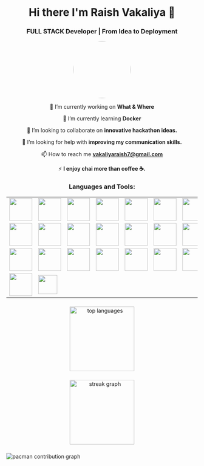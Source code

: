 <h1 align="center">Hi there I'm Raish Vakaliya 👋</h1>
<h3 align="center">FULL STACK Developer | From Idea to Deployment</h3>

<div align="center">
  <img src="https://pbs.twimg.com/profile_images/1911300982194962433/BoalmN03_200x200.jpg" 
     height="150" 
     style="border-radius: 50%;" />
</div>

<div align="center">

🔭 I’m currently working on **What & Where**

🌱 I’m currently learning **Docker**

👯 I’m looking to collaborate on **innovative hackathon ideas.**

🤝 I’m looking for help with **improving my communication skills.**

📫 How to reach me **vakaliyaraish7@gmail.com**

⚡ **I enjoy chai more than coffee ☕.**
</div>

<h3 align="center">Languages and Tools:</h3>
<div align="center">

| | | | | | | |
|---|---|---|---|---|---|---|
| <img src="https://skillicons.dev/icons?i=html" height="60" /> | <img src="https://skillicons.dev/icons?i=css" height="60" /> | <img src="https://skillicons.dev/icons?i=js" height="60" /> | <img src="https://skillicons.dev/icons?i=ts" height="60" /> | <img src="https://skillicons.dev/icons?i=c" height="60" /> | <img src="https://skillicons.dev/icons?i=cpp" height="60" /> | <img src="https://skillicons.dev/icons?i=py" height="60" /> |
| <img src="https://skillicons.dev/icons?i=react" height="60" /> | <img src="https://skillicons.dev/icons?i=vite" height="60" /> | <img src="https://skillicons.dev/icons?i=nodejs" height="60" /> | <img src="https://skillicons.dev/icons?i=express" height="60" /> | <img src="https://skillicons.dev/icons?i=electron" height="60" /> | <img src="https://skillicons.dev/icons?i=tailwind" height="60" /> | <img src="https://skillicons.dev/icons?i=git" height="60" /> |
| <img src="https://pbs.twimg.com/profile_images/1886599096636694528/0Y8VYt94_400x400.png" height="60" /> | <img src="https://skillicons.dev/icons?i=mongodb" height="60" /> | <img src="https://skillicons.dev/icons?i=supabase" height="60" /> | <img src="https://skillicons.dev/icons?i=netlify" height="60" /> | <img src="https://skillicons.dev/icons?i=vercel" height="60" /> | <img src="https://skillicons.dev/icons?i=github" height="60" /> | <img src="https://skillicons.dev/icons?i=postman" height="60" /> |
| <img src="https://avatars.githubusercontent.com/u/49538330?s=280&v=4" height="60" /> | <img src="https://resend.com/static/brand/resend-icon-black.svg" height="50" /> |  |  |  |  |  |

</div>

###

<div align="center">
  <img align="center" src="https://github-readme-stats.vercel.app/api/top-langs?username=raishvakaliya&show_icons=true&layout=compact&theme=dracula&locale=en&border_radius=5&hide_border=true&order=3" height="170" alt="top languages" />
</div>

###

<div align="center">
  <img src="https://streak-stats.demolab.com?user=RaishVakaliya&locale=en&mode=daily&theme=dracula&hide_border=true&border_radius=5&order=3" height="170" alt="streak graph"  />
</div>

###

<picture>
  <source media="(prefers-color-scheme: dark)" srcset="https://raw.githubusercontent.com/RaishVakaliya/RaishVakaliya/output/pacman-contribution-graph-dark.svg">
  <img alt="pacman contribution graph" src="https://raw.githubusercontent.com/RaishVakaliya/RaishVakaliya/output/pacman-contribution-graph.svg">
</picture>

###
